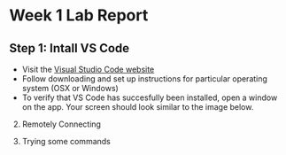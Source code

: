 # Week 1 Lab Report

## Step 1: Intall VS Code

- Visit the [Visual Studio Code website](https://code.visualstudio.com)
- Follow downloading and set up instructions for particular operating system (OSX or Windows)
- To verify that VS Code has succesfully been installed, open a window on the app. Your screen should look similar to the image below. 


2. Remotely Connecting



3. Trying some commands
